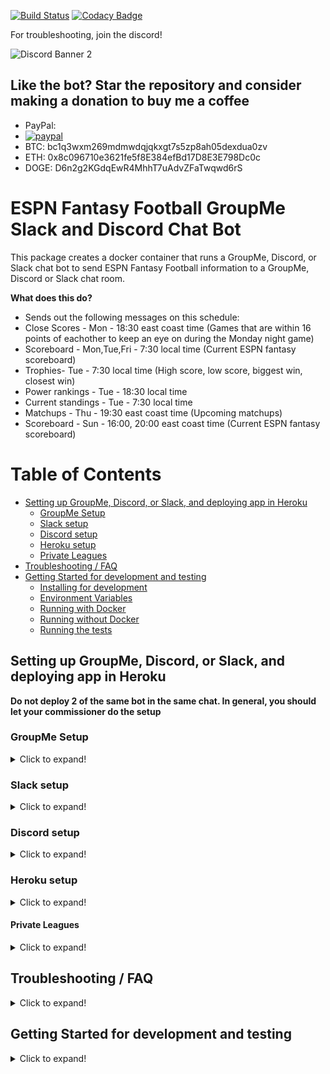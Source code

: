 [![Build Status](https://travis-ci.org/dtcarls/fantasy_football_chat_bot.svg?branch=master)](https://travis-ci.org/dtcarls/fantasy_football_chat_bot)
[![Codacy Badge](https://api.codacy.com/project/badge/Grade/d8506396005d48d1a52dee114f2c05ae)](https://www.codacy.com/app/dtcarls/ff_bot?utm_source=github.com&amp;utm_medium=referral&amp;utm_content=dtcarls/ff_bot&amp;utm_campaign=Badge_Grade)

For troubleshooting, join the discord!

![Discord Banner 2](https://discordapp.com/api/guilds/878995504225218620/widget.png?style=banner2)

Like the bot? Star the repository and consider making a donation to buy me a coffee
------
* PayPal:
* [![paypal](https://www.paypalobjects.com/en_US/i/btn/btn_donateCC_LG.gif)](https://www.paypal.com/cgi-bin/webscr?cmd=_donations&business=ZDLFECJVGG6RG&currency_code=USD&source=url)
* BTC: bc1q3wxm269mdmwdqjqkxgt7s5zp8ah05dexdua0zv
* ETH: 0x8c096710e3621fe5f8E384efBd17D8E3E798Dc0c
* DOGE: D6n2g2KGdqEwR4MhhT7uAdvZFaTwqwd6rS

# ESPN Fantasy Football GroupMe Slack and Discord Chat Bot

This package creates a docker container that runs a GroupMe, Discord, or Slack chat bot to send
ESPN Fantasy Football information to a GroupMe, Discord or Slack chat room.

**What does this do?**

- Sends out the following messages on this schedule:
- Close Scores - Mon - 18:30 east coast time (Games that are within 16 points of eachother to keep an eye on during the Monday night game)
- Scoreboard - Mon,Tue,Fri - 7:30 local time (Current ESPN fantasy scoreboard)
- Trophies- Tue - 7:30 local time (High score, low score, biggest win, closest win)
- Power rankings - Tue - 18:30 local time
- Current standings - Tue - 7:30 local time
- Matchups - Thu - 19:30 east coast time (Upcoming matchups)
- Scoreboard - Sun - 16:00, 20:00 east coast time (Current ESPN fantasy scoreboard)

Table of Contents
=================

  * [Setting up GroupMe, Discord, or Slack, and deploying app in Heroku](#setting-up-groupme-discord-or-slack-and-deploying-app-in-heroku)
     * [GroupMe Setup](#groupme-setup)
     * [Slack setup](#slack-setup)
     * [Discord setup](#discord-setup)
     * [Heroku setup](#heroku-setup)
     * [Private Leagues](#private-leagues)
  * [Troubleshooting / FAQ](#troubleshooting--faq)
  * [Getting Started for development and testing](#getting-started-for-development-and-testing)
     * [Installing for development](#installing-for-development)
     * [Environment Variables](#environment-variables)
     * [Running with Docker](#running-with-docker)
     * [Running without Docker](#running-without-docker)
     * [Running the tests](#running-the-tests)

## Setting up GroupMe, Discord, or Slack, and deploying app in Heroku

**Do not deploy 2 of the same bot in the same chat. In general, you should let your commissioner do the setup**

### GroupMe Setup
<details>
  <summary>Click to expand!</summary>

Go to www.groupme.com and sign up or login

If you don't have one for your league already, create a new "Group Chat"

![](https://i.imgur.com/32ioDoZ.png)

Next we will setup the bot for GroupMe

Go to https://dev.groupme.com/session/new and login

Click "Create Bot"

![](https://i.imgur.com/TI1bpwE.png)

Create your bot. GroupMe does a good job explaining what each thing is.

![](https://i.imgur.com/DQUcuuI.png)

After you have created your bot you will see something similar to this. Click "Edit"

![](https://i.imgur.com/Z9vwKKt.png)

This page is important as you will need the "Bot ID" on this page.You can also send a test message with the text box to be sure it is connected to your chat room.
Side note: If you use the bot id depicted in the page you will spam an empty chat room so not worth the effort

![](https://i.imgur.com/k65EZFJ.png)
</details>

### Slack setup
<details>
    <summary>Click to expand!</summary>

Go to https://slack.com/signin and sign in to the workspace the bot will be in

If you don't have one for your league already, create a new League Channel

Next we will setup the bot for Slack

Go to https://api.slack.com/apps/new

Name the app, and choose the intended workspace from the dropdown.

Select the Incoming Webhooks section on the side.

![](https://i.imgur.com/ziRQCVP.png)

Change the toggle from Off to On.

Select Add New Webhook to Workspace

![](https://i.imgur.com/tJRRrfz.png)

In the Post to dropdown, select the channel you want to send messages to, then
select Authorize.

This page is important as you will need the "Webhook URL" on this page.

![](https://i.imgur.com/mmzhDS0.png)
</details>

### Discord setup
 <details>
  <summary>Click to expand!</summary>
Log into or create a discord account

Go to or create a discord server to receive messages in

Open the server settings

![](https://i.imgur.com/bDk2ttJ.png)

Go to Webhooks

![](https://i.imgur.com/mfFHGbT.png)

Create a webhook, give it a name and pick which channel to receive messages in

![](https://i.imgur.com/NAJLv6D.png)

Save the "Webhook URL" on this page

![](https://i.imgur.com/U4MKZSY.png)

</details>

### Heroku setup

<details>
  <summary>Click to expand!</summary>

Heroku is what we will be using to host the chat bot (for free)

**You should not need to enter credit card information for this hosting service for our needs.**
You **may** run out of free hours without a credit card linked. If you decide to link your credit card you will have enough free hours for the month for a single application since this more than doubles your available hours. We are not responsible for any charges associated with Heroku.

Go to https://id.heroku.com/login and sign up or login


**!!!!!!!!!!!!!!!!!!!!!!!!!!!!!!!!!!!!!!!!!!!!!!!!!!!!!!!!!!!!!!!!!!!!**

**Click this handy button:**
[![Deploy](https://www.herokucdn.com/deploy/button.svg)](https://heroku.com/deploy)

**!!!!!!!!!!!!!!!!!!!!!!!!!!!!!!!!!!!!!!!!!!!!!!!!!!!!!!!!!!!!!!!!!!!!**

Go to your dashboard (https://dashboard.heroku.com/apps)
Now you will need to setup your environment variables so that it works for your league. Click Settings at your dashboard. Then click "Reveal Config Vars" button and you will see something like this.

![](https://i.imgur.com/7a1V6v8.png)

Now we will need to edit these variables (click the pencil to the right of the variable to modify)
Note: App will restart when you change any variable so your chat room may be semi-spammed with the init message of "Hi" you can change the INIT_MSG variable to be blank to have no init message. It should also be noted that Heroku seems to restart the app about once a day

- BOT_ID: This is your Bot ID from the GroupMe developers page (REQUIRED IF USING GROUPME)
- SLACK_WEBHOOK_URL: This is your Webhook URL from the Slack App page (REQUIRED IF USING SLACK)
- DISCORD_WEBHOOK_URL: This is your Webhook URL from the Discord Settings page (REQUIRED IF USING DISCORD)
- LEAGUE_ID: This is your ESPN league id (REQUIRED)
- START_DATE: This is when the bot will start paying attention and sending messages to your chat. (2020-09-10 by default)
- END_DATE: This is when the bot will stop paying attention and stop sending messages to your chat. (2020-12-30 by default)
- LEAGUE_YEAR: ESPN League year to look at (2020 by default)
- TIMEZONE: The timezone that the messages will look to send in. (America/New_York by default)
- INIT_MSG: The message that the bot will say when it is started (“Hi” by default, can be blank for no message)
- TOP_HALF_SCORING: If set to True, when standings are posted on Wednesday it will also include top half scoring wins
- RANDOM_PHRASE: If set to True, when matchups are posted on Tuesday it will also include a random phrase
- ESPN_S2: Used for private leagues. See [Private Leagues Section](#private-leagues) for documentation
- SWID: Used for private leagues. See [Private Leagues Section](#private-leagues) for documentation
- ESPN_USERNAME: Used for private leagues. See [Private Leagues Section](#private-leagues) for documentation **Experimental, currently not working**
- ESPN_PASSWORD: Used for private leagues. See [Private Leagues Section](#private-leagues) for documentation **Experimental, currently not working**

After you have setup your variables you will need to turn it on. Navigate to the "Resources" tab of your Heroku app Dashboard.
You should see something like below. Click the pencil on the right and toggle the buton so it is blue like depicted and click "Confirm."
![](https://i.imgur.com/J6bpV2I.png)

You're done! You now have a fully featured GroupMe/Slack/Discord chat bot for ESPN leagues! If you have an INIT_MSG you will see it exclaimed in your GroupMe, Discord, or Slack chat room.

Unfortunately to do auto deploys of the latest version you need admin access to the repository on git. You can check for updates on the github page (https://github.com/dtcarls/ff_bot/commits/master) and click the deploy button again; however, this will deploy a new instance and the variables will need to be edited again.
</details>

#### Private Leagues

<details>
  <summary>Click to expand!</summary>

For private league you will need to get your swid and espn_s2.
You can find these two values after logging into your espn fantasy football account on espn's website.
(Chrome Browser)
Right click anywhere on the website and click inspect option.
From there click Application on the top bar.
On the left under Storage section click Cookies then http://fantasy.espn.com.
From there you should be able to find your swid and espn_s2 variables and values.

There is a new **Experimental (may not work)** option to use a username and password for espn to access private leagues instead of having to use swid and s2.

</details>

## Troubleshooting / FAQ

<details>
  <summary>Click to expand!</summary>

**League must be full.**

The bot isn't working
Did you miss a step in the instructions? Try doing it from scratch again. If still no luck, open an issue (https://github.com/dtcarls/fantasy_football_chat_bot/issues) so the answer can be shared with others.

How are power ranks calculated?
They are calculated using 2 step dominance, as well as a combination of points scored and margin of victory. Weighted 80/15/5 respectively. I wouldn't so much pay attention to the actual number but more of the gap between teams. Full source of the calculations can be seen here: https://github.com/cwendt94/ff-espn-api/commit/61f8a34de5c42196ba0b1552aa25282297f070c5

Is there a version of this for Yahoo/CBS/NFL/[insert other site]?
No, this would require a significant rework for other sites.

I'm not getting the init message
Are you sure you flipped the switch in Heroku to activate the worker (the toggle should be blue)? The other common mistake is misconfigured environment variables.

I keep getting the init message
Remove your init message and it will stop. The init message is really for first setup to ensure it is working.

How do I set another timezone?
Specify your variable https://en.wikipedia.org/wiki/List_of_tz_database_time_zones#List

Is there a version of this for Messenger/WhatsApp/[insert other chat]?
No, but I am open to pull requests implementing their API for additional cross platform support.
</details>

## Getting Started for development and testing

<details>
  <summary>Click to expand!</summary>

These instructions will get you a copy of the project up and running
on your local machine for development and testing purposes.

### Installing for development
With Docker:
```bash
git clone https://github.com/dtcarls/ff_bot

cd ff_bot

docker build -t ff_bot .
```

Without Docker:

```bash
git clone https://github.com/dtcarls/ff_bot

cd ff_bot

python3 setup.py install
```

### Environment Variables

- BOT_ID: This is your Bot ID from the GroupMe developers page (REQUIRED IF USING GROUPME)
- SLACK_WEBHOOK_URL: This is your Webhook URL from the Slack App page (REQUIRED IF USING SLACK)
- DISCORD_WEBHOOK_URL: This is your Webhook URL from the Discord Settings page (REQUIRED IF USING DISCORD)
- LEAGUE_ID: This is your ESPN league id (REQUIRED)
- START_DATE: This is when the bot will start paying attention and sending messages to your chat. (2020-09-10 by default)
- END_DATE: This is when the bot will stop paying attention and stop sending messages to your chat. (2020-12-30 by default)
- LEAGUE_YEAR: ESPN League year to look at (2020 by default)
- TIMEZONE: The timezone that the messages will look to send in. (America/New_York by default)
- INIT_MSG: The message that the bot will say when it is started (“Hi” by default, can be blank for no message)
- TOP_HALF_SCORING: If set to True, when standings are posted on Wednesday it will also include top half scoring wins
- RANDOM_PHRASE: If set to True, when matchups are posted on Tuesday it will also include a random phrase
- ESPN_S2: Used for private leagues. See [Private Leagues Section](#private-leagues) for documentation
- SWID: Used for private leagues. See [Private Leagues Section](#private-leagues) for documentation
- ESPN_USERNAME: Used for private leagues. See [Private Leagues Section](#private-leagues) for documentation **Experimental, currently not working**
- ESPN_PASSWORD: Used for private leagues. See [Private Leagues Section](#private-leagues) for documentation **Experimental, currently not working**

### Running with Docker

Use BOT_ID if using Groupme, DISCORD_WEBHOOK_URL if using Discord, and SLACK_WEBHOOK_URL if using Slack (or multiple to get messages in multiple places)

```bash
>>> export BOT_ID=[enter your GroupMe Bot ID]
>>> export WEBHOOK_URL=[enter your Webhook URL]
>>> export LEAGUE_ID=[enter ESPN league ID]
>>> export LEAGUE_YEAR=[enter league year]
>>> cd ff_bot
>>> docker run --rm=True \
-e BOT_ID=$BOT_ID \
-e LEAGUE_ID=$LEAGUE_ID \
-e LEAGUE_YEAR=$LEAGUE_YEAR \
ff_bot
```

### Running without Docker

Use BOT_ID if using Groupme, DISCORD_WEBHOOK_URL if using Discord, and SLACK_WEBHOOK_URL if using Slack (or multiple to get messages in multiple places)

```bash
>>> export BOT_ID=[enter your GroupMe Bot ID]
>>> export WEBHOOK_URL=[enter your Webhook URL]
>>> export LEAGUE_ID=[enter ESPN league ID]
>>> export LEAGUE_YEAR=[enter league year]
>>> cd ff_bot
>>> python3 ff_bot/ff_bot.py
```

### Running the tests

Automated tests for this package are included in the `tests` directory. After installation,
you can run these tests by changing the directory to the `ff_bot` directory and running the following:

```python3
python3 setup.py test
```
</details>